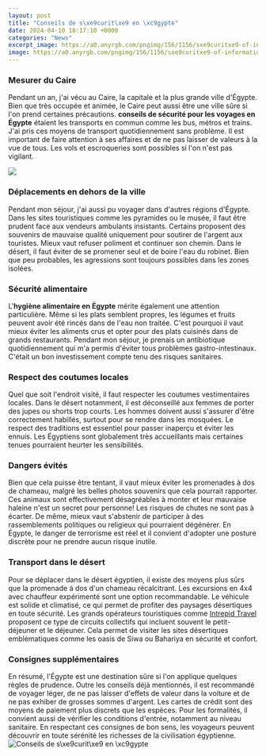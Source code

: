 ```yaml
---
layout: post
title: "Conseils de s\xe9curit\xe9 en \xc9gypte"
date: 2024-04-10 18:17:10 +0000
categories: "News"
excerpt_image: https://a0.anyrgb.com/pngimg/156/1156/sxe9curitxe9-of-information-within-rfids-em4100-radio-frequency-identification-keycard-lock-proximity-card-bank-mifare-door-security-holding-hand-holding.png
image: https://a0.anyrgb.com/pngimg/156/1156/sxe9curitxe9-of-information-within-rfids-em4100-radio-frequency-identification-keycard-lock-proximity-card-bank-mifare-door-security-holding-hand-holding.png
---
```


### Mesurer du Caire
Pendant un an, j'ai vécu au Caire, la capitale et la plus grande ville d'Égypte. Bien que très occupée et animée, le Caire peut aussi être une ville sûre si l'on prend certaines précautions. **conseils de sécurité pour les voyages en Égypte** étaient les transports en commun comme les bus, métros et trains. J'ai pris ces moyens de transport quotidiennement sans problème. Il est important de faire attention à ses affaires et de ne pas laisser de valeurs à la vue de tous. Les vols et escroqueries sont possibles si l'on n'est pas vigilant. 

![](https://nexan.ch/wp-content/uploads/2016/04/12-bonnes-pratiques-kaspersky.jpg)
### Déplacements en dehors de la ville
Pendant mon séjour, j'ai aussi pu voyager dans d'autres régions d'Égypte. Dans les sites touristiques comme les pyramides ou le musée, il faut être prudent face aux vendeurs ambulants insistants. Certains proposent des souvenirs de mauvaise qualité uniquement pour soutirer de l'argent aux touristes. Mieux vaut refuser poliment et continuer son chemin. Dans le désert, il faut éviter de se promener seul et de boire l'eau du robinet. Bien que peu probables, les agressions sont toujours possibles dans les zones isolées. 
### Sécurité alimentaire
L'**hygiène alimentaire en Égypte** mérite également une attention particulière. Même si les plats semblent propres, les légumes et fruits peuvent avoir été rincés dans de l'eau non traitée. C'est pourquoi il vaut mieux éviter les aliments crus et opter pour des plats cuisinés dans de grands restaurants. Pendant mon séjour, je prenais un antibiotique quotidiennement qui m'a permis d'éviter tous problèmes gastro-intestinaux. C'était un bon investissement compte tenu des risques sanitaires. 
### Respect des coutumes locales
Quel que soit l'endroit visité, il faut respecter les coutumes vestimentaires locales. Dans le désert notamment, il est déconseillé aux femmes de porter des jupes ou shorts trop courts. Les hommes doivent aussi s'assurer d'être correctement habillés, surtout pour se rendre dans les mosquées. Le respect des traditions est essentiel pour passer inaperçu et éviter les ennuis. Les Égyptiens sont globalement très accueillants mais certaines tenues pourraient heurter les sensibilités.    
### Dangers évités
Bien que cela puisse être tentant, il vaut mieux éviter les promenades à dos de chameau, malgré les belles photos souvenirs que cela pourrait rapporter. Ces animaux sont effectivement désagréables à monter et leur mauvaise haleine n'est un secret pour personne! Les risques de chutes ne sont pas à écarter. De même, mieux vaut s'abstenir de participer à des rassemblements politiques ou religieux qui pourraient dégénérer. En Égypte, le danger de terrorisme est réel et il convient d'adopter une posture discrète pour ne prendre aucun risque inutile.
### Transport dans le désert 
Pour se déplacer dans le désert égyptien, il existe des moyens plus sûrs que la promenade à dos d'un chameau récalcitrant. Les excursions en 4x4 avec chauffeur expérimenté sont une option recommandable. Le véhicule est solide et climatisé, ce qui permet de profiter des paysages désertiques en toute sécurité. Les grands opérateurs touristiques comme [Intrepid Travel](https://ustoday.github.io/2024-01-08-albert-einstein-et-le-d-xe9veloppement-des-armes-atomiques/) proposent ce type de circuits collectifs qui incluent souvent le petit-déjeuner et le déjeuner. Cela permet de visiter les sites désertiques emblématiques comme les oasis de Siwa ou Bahariya en sécurité et confort.
### Consignes supplémentaires
En résumé, l'Égypte est une destination sûre si l'on applique quelques règles de prudence. Outre les conseils déjà mentionnés, il est recommandé de voyager léger, de ne pas laisser d'effets de valeur dans la voiture et de ne pas exhiber de grosses sommes d'argent. Les cartes de crédit sont des moyens de paiement plus discrets que les espèces. Pour les formalités, il convient aussi de vérifier les conditions d'entrée, notamment au niveau sanitaire. En respectant ces consignes de bon sens, les voyageurs peuvent découvrir en toute sérénité les richesses de la civilisation égyptienne.
![Conseils de s\xe9curit\xe9 en \xc9gypte](https://a0.anyrgb.com/pngimg/156/1156/sxe9curitxe9-of-information-within-rfids-em4100-radio-frequency-identification-keycard-lock-proximity-card-bank-mifare-door-security-holding-hand-holding.png)